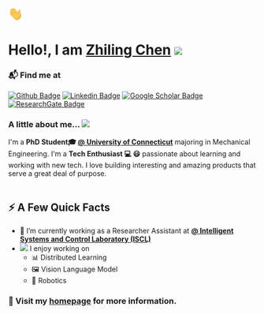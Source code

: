 <img width="30px" margin="0px" src="https://raw.githubusercontent.com/ABSphreak/ABSphreak/master/gifs/Hi.gif">
<h1>Hello!, I am <a href="https://github.com/Defcon27">Zhiling Chen</a> <img height="30px" src="https://emojis.slackmojis.com/emojis/images/1531849430/4246/blob-sunglasses.gif?1531849430"></h1>
</h1>

### 📬 Find me at
[![Github Badge](http://img.shields.io/badge/-Github-black?style=flat-square&logo=github&link=https://github.com/Ed1sonChen)](https://github.com/Ed1sonChen) 
[![Linkedin Badge](https://img.shields.io/badge/-LinkedIn-blue?style=flat-square&logo=Linkedin&logoColor=white&link=https://www.linkedin.com/in/ed1son/)](https://www.linkedin.com/in/ed1son/)
[![Google Scholar Badge](https://img.shields.io/badge/-Google%20Scholar-4285F4?style=flat-square&logo=google-scholar&logoColor=white&link=https://scholar.google.com/citations?view_op=list_works&hl=en&user=LgIf0rUAAAAJ&gmla=ALUCkoW_p2oKxoUZq7J9bLMkQpMaUa0W7iTI1qXh1Jk3hU6fdxO0pTOUyuPV9YUxVrWYu2eimgxmdONo66cqeX63F8rRjkFDp0_alAgiAy-o9A)](https://scholar.google.com/citations?view_op=list_works&hl=en&user=LgIf0rUAAAAJ&gmla=ALUCkoW_p2oKxoUZq7J9bLMkQpMaUa0W7iTI1qXh1Jk3hU6fdxO0pTOUyuPV9YUxVrWYu2eimgxmdONo66cqeX63F8rRjkFDp0_alAgiAy-o9A)
[![ResearchGate Badge](https://img.shields.io/badge/-ResearchGate-00CCBB?style=flat-square&logo=researchgate&logoColor=white&link=https://www.researchgate.net/profile/Zhiling-Chen-4)](https://www.researchgate.net/profile/Zhiling-Chen-4)


### A little about me...  <img src="https://media.giphy.com/media/VgCDAzcKvsR6OM0uWg/giphy.gif" width="50"> 
I'm a **PhD Student🎓 [@ University of Connecticut](https://www.uconn.edu/)** majoring in Mechanical Engineering. I'm a **Tech Enthusiast 💻 😃** passionate about learning and working with new tech. I love building interesting and amazing products that serve a great deal of purpose. <br/><br/>




## ⚡️ A Few Quick Facts

- 🔭 I’m currently working as a Researcher Assistant at **[@ Intelligent Systems and Control Laboratory (ISCL)](https://imani.lab.uconn.edu/)**
- <img src="https://media.giphy.com/media/WUlplcMpOCEmTGBtBW/giphy.gif" width="30">  I enjoy working on
  - 📊 Distributed Learning
  - 🖼 Vision Language Model
  - 🤖 Robotics


### 💬 Visit my [homepage](https://ed1sonchen.github.io//) for more information.

